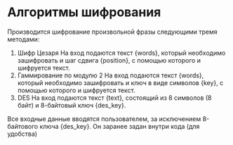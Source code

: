 # Алгоритмы шифрования
Производится шифрование произвольной фразы следующими тремя методами:
1. Шифр Цезаря
На вход подаются текст {words}, который необходимо зашифровать и шаг сдвига {position}, 
с помощью которого и шифруется текст.
2. Гаммирование по модулю 2
На вход подаются текст {words}, который необходимо зашифровать 
и ключ в виде символов {key}, с помощью которого и шифруется текст.
3. DES
На вход подаются текст {text}, состоящий из 8 символов (8 байт) и 
8-байтовый ключ {des_key}.

Все входные данные вводятся пользователем, за исключением 8-байтового ключа {des_key}.
Он заранее задан внутри кода (для удобства)